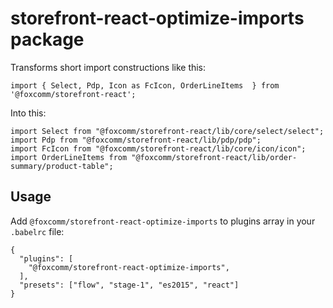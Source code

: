 # storefront-react-optimize-imports package

Transforms short import constructions like this:

```
import { Select, Pdp, Icon as FcIcon, OrderLineItems  } from '@foxcomm/storefront-react';
```

Into this:

```
import Select from "@foxcomm/storefront-react/lib/core/select/select";
import Pdp from "@foxcomm/storefront-react/lib/pdp/pdp";
import FcIcon from "@foxcomm/storefront-react/lib/core/icon/icon";
import OrderLineItems from "@foxcomm/storefront-react/lib/order-summary/product-table";
```

## Usage

Add `@foxcomm/storefront-react-optimize-imports` to plugins array in your `.babelrc` file:

```
{
  "plugins": [
    "@foxcomm/storefront-react-optimize-imports",
  ],
  "presets": ["flow", "stage-1", "es2015", "react"]
}

```